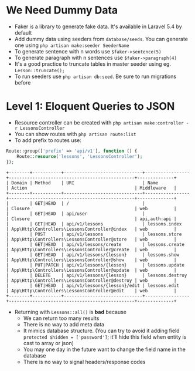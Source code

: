 # We Need Dummy Data
- Faker is a library to generate fake data. It's available in Laravel 5.4 by default
- Add dummy data using seeders from `database/seeds`. You can generate one using `php artisan make:seeder SeederName`
- To generate sentence with n words use `$faker->sentence(5)`
- To generate paragraph with n sentences use `$faker->paragraph(4)`
- It's a good practice to truncate tables in master seeder using eg. `Lesson::truncate();`
- To run seeders use `php artisan db:seed`. Be sure to run migrations before

# Level 1: Eloquent Queries to JSON
- Resource controller can be created with `php artisan make:controller -r LessonsController`
- You can show routes with `php artisan route:list`
- To add prefix to routes use:
```php
Route::group(['prefix' => 'api/v1'], function () {
    Route::resource('lessons', 'LessonsController');
});
```
```
+--------+-----------+------------------------------+-----------------+------------------------------------------------+--------------+
| Domain | Method    | URI                          | Name            | Action                                         | Middleware   |
+--------+-----------+------------------------------+-----------------+------------------------------------------------+--------------+
|        | GET|HEAD  | /                            |                 | Closure                                        | web          |
|        | GET|HEAD  | api/user                     |                 | Closure                                        | api,auth:api |
|        | GET|HEAD  | api/v1/lessons               | lessons.index   | App\Http\Controllers\LessonsController@index   | web          |
|        | POST      | api/v1/lessons               | lessons.store   | App\Http\Controllers\LessonsController@store   | web          |
|        | GET|HEAD  | api/v1/lessons/create        | lessons.create  | App\Http\Controllers\LessonsController@create  | web          |
|        | GET|HEAD  | api/v1/lessons/{lesson}      | lessons.show    | App\Http\Controllers\LessonsController@show    | web          |
|        | PUT|PATCH | api/v1/lessons/{lesson}      | lessons.update  | App\Http\Controllers\LessonsController@update  | web          |
|        | DELETE    | api/v1/lessons/{lesson}      | lessons.destroy | App\Http\Controllers\LessonsController@destroy | web          |
|        | GET|HEAD  | api/v1/lessons/{lesson}/edit | lessons.edit    | App\Http\Controllers\LessonsController@edit    | web          |
+--------+-----------+------------------------------+-----------------+------------------------------------------------+--------------+

```
- Returning with `Lessons::all()` is **bad** because
  - We can return too many results
  - There is no way to add meta data
  - It mimics database structure. (You can try to avoid it adding field `protected $hidden = ['password']`; it'll hide this field when entity is cast to array or json)
  - You may one day in the future want to change the field name in the database
  - There is no way to signal headers/response codes
